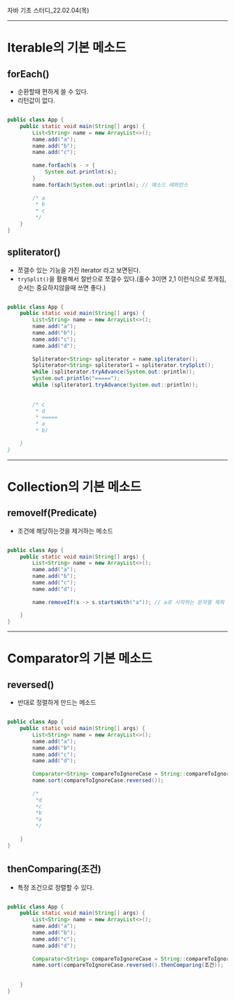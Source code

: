자바 기초 스터디_22.02.04(목)
***
# Iterable의 기본 메소드
## forEach()
- 순환할때 편하게 쓸 수 있다.
- 리턴값이 없다.

~~~java

public class App {
	public static void main(String[] args) {
    	List<String> name = new ArrayList<>();
        name.add("a");
        name.add("b");
        name.add("c");
        
        name.forEach(s - > {
        	System.out.printlnt(s);
        }
        name.forEach(System.out::println); // 메소드 레퍼런스
        
        /* a
     	 * b
         * c
         */
    }
}

~~~

## spliterator()
- 쪼갤수 있는 기능을 가진 iterator 라고 보면된다.
- `trySplit()`을 활용해서 절반으로 쪼갤수 있다.(홀수 3이면 2,1 이런식으로 쪼개짐, 순서는 중요하지않을때 쓰면 좋다.)

~~~java

public class App {
	public static void main(String[] args) {
    	List<String> name = new ArrayList<>();
        name.add("a");
        name.add("b");
        name.add("c");
        name.add("d");
        
        Spliterator<String> spliterator = name.spliterator();
        Spliterator<String> spliterator1 = spliterator.trySplit();
        while (spliterator.tryAdvance(System.out::println));
        System.out.println("=====");
        while (spliterator1.tryAdvance(System.out::println));       
        
        
        /* c
     	 * d
         * =====
         * a
         * b/
        
    }
}

~~~

***

# Collection의 기본 메소드
## removeIf(Predicate)
- 조건에 해당하는것을 제거하는 메소드


~~~java

public class App {
	public static void main(String[] args) {
    	List<String> name = new ArrayList<>();
        name.add("a");
        name.add("b");
        name.add("c");
        name.add("d");
        
       	name.removeIf(s -> s.startsWith("a")); // a로 시작하는 문자열 제외
        
    }
}

~~~

***

# Comparator의 기본 메소드
## reversed()
- 반대로 정렬하게 만드는 메소드


~~~java

public class App {
	public static void main(String[] args) {
    	List<String> name = new ArrayList<>();
        name.add("a");
        name.add("b");
        name.add("c");
        name.add("d");
        
       	Comparator<String> compareToIgnoreCase = String::compareToIgnoreCase;
        name.sort(compareToIgnoreCase.reversed());
        
        /*
         *d
         *c
         *b
         *a
         */
        
    }
}
~~~

## thenComparing(조건)
- 특정 조건으로 정렬할 수 있다.


~~~java

public class App {
	public static void main(String[] args) {
    	List<String> name = new ArrayList<>();
        name.add("a");
        name.add("b");
        name.add("c");
        name.add("d");
        
       	Comparator<String> compareToIgnoreCase = String::compareToIgnoreCase;
        name.sort(compareToIgnoreCase.reversed().thenComparing(조건));
        
        
    }
}

~~~

